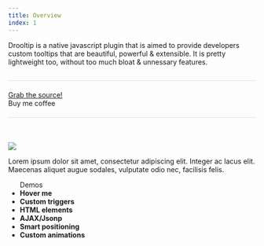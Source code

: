 ```yaml
---
title: Overview
index: 1
---
```


 Drooltip is a native javascript <span data-options="position:right" class="hover" title="Hello World!">plugin</span> that is aimed to provide developers custom tooltips that are beautiful, powerful &amp; extensible. It is pretty lightweight too, without too much bloat &amp; unnessary features.  
<div style="margin:15px 0 50px 0;float:left;width:100%; border-top:1px solid; border-bottom:1px solid; border-color:#ddd; padding:20px 0;" id="actions">
    <div id="grab_wrapper" style="padding-left:0;" class="columns medium-8 small-12 float-left">
        <a target="_blank" href="https://github.com/prevwong/awesome-select/" class="button">
            <div class="bg"></div>
            <div class="content">Grab the source!</div> <i class="icon fa fa-github"></i></a>
    </div>
    <div id="donate_wrapper" style="padding-right:0" class="columns medium-4 small-12 float-left">
        <a id="donate" class="coffee button">
            <div class="bg"></div>
            <div class="content">Buy me coffee</div>
        </a>
    </div>
</div>
<div id = "element">
    <img src = "{{ "assets/demo/img/bot.png" | relative_url }}" />
    <p>Lorem ipsum dolor sit amet, consectetur adipiscing elit. Integer ac lacus elit. Maecenas aliquet augue sodales, vulputate odio nec, facilisis felis. </p>
</div>
<ul class = "demos">
	<span>Demos</span>
	<li title = "I am with default options" class = "defaultTooltip columns medium-4"><span><strong>Hover me</strong></span></li>
	<li data-options="background:#fff;color:#2175ff;trigger:overviewCustom; " title="Hey there" class = "defaultTooltip columns medium-4"><span><strong>Custom triggers</strong></span><i class="countdown"></i></li>
	<li title = "#element" data-options="position:left" class = "defaultTooltip columns medium-4"><span><strong>HTML elements</strong></span></li>
	<li title=":jsonp[http://revcta.betasight.co/ourapi/getCampaignJson?user_id=3&&id=7, status]:" data-options="position:left;" class = "defaultTooltip columns medium-4"><span><strong>AJAX/Jsonp</strong></span><i class="countdown"></i></li>
	<li data-options="position:right" title="I can position myself pretty well" class = "defaultTooltip columns medium-4"><span><strong>Smart positioning</strong></span></li>
	<li data-options="animation:material;" title="This is a custom animation" class = "defaultTooltip columns medium-4"><span><strong>Custom animations</strong></span></li>
</ul>	